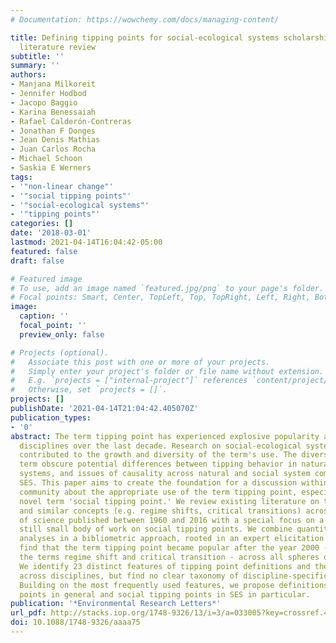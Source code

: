 ```yaml
---
# Documentation: https://wowchemy.com/docs/managing-content/

title: Defining tipping points for social-ecological systems scholarship - An interdisciplinary
  literature review
subtitle: ''
summary: ''
authors:
- Manjana Milkoreit
- Jennifer Hodbod
- Jacopo Baggio
- Karina Benessaiah
- Rafael Calderón-Contreras
- Jonathan F Donges
- Jean Denis Mathias
- Juan Carlos Rocha
- Michael Schoon
- Saskia E Werners
tags:
- '"non-linear change"'
- '"social tipping points"'
- '"social-ecological systems"'
- '"tipping points"'
categories: []
date: '2018-03-01'
lastmod: 2021-04-14T16:04:42-05:00
featured: false
draft: false

# Featured image
# To use, add an image named `featured.jpg/png` to your page's folder.
# Focal points: Smart, Center, TopLeft, Top, TopRight, Left, Right, BottomLeft, Bottom, BottomRight.
image:
  caption: ''
  focal_point: ''
  preview_only: false

# Projects (optional).
#   Associate this post with one or more of your projects.
#   Simply enter your project's folder or file name without extension.
#   E.g. `projects = ["internal-project"]` references `content/project/deep-learning/index.md`.
#   Otherwise, set `projects = []`.
projects: []
publishDate: '2021-04-14T21:04:42.405070Z'
publication_types:
- '0'
abstract: The term tipping point has experienced explosive popularity across multiple
  disciplines over the last decade. Research on social-ecological systems (SES) has
  contributed to the growth and diversity of the term's use. The diverse uses of the
  term obscure potential differences between tipping behavior in natural and social
  systems, and issues of causality across natural and social system components in
  SES. This paper aims to create the foundation for a discussion within the SES research
  community about the appropriate use of the term tipping point, especially the relatively
  novel term 'social tipping point.' We review existing literature on tipping points
  and similar concepts (e.g. regime shifts, critical transitions) across all spheres
  of science published between 1960 and 2016 with a special focus on a recent and
  still small body of work on social tipping points. We combine quantitative and qualitative
  analyses in a bibliometric approach, rooted in an expert elicitation process. We
  find that the term tipping point became popular after the year 2000 - long after
  the terms regime shift and critical transition - across all spheres of science.
  We identify 23 distinct features of tipping point definitions and their prevalence
  across disciplines, but find no clear taxonomy of discipline-specific definitions.
  Building on the most frequently used features, we propose definitions for tipping
  points in general and social tipping points in SES in particular.
publication: '*Environmental Research Letters*'
url_pdf: http://stacks.iop.org/1748-9326/13/i=3/a=033005?key=crossref.431f996f1a30522f64f3b3d5201fe605
doi: 10.1088/1748-9326/aaaa75
---
```


